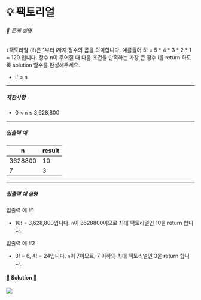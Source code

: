 # 💡 팩토리얼

###### 📃 문제 설명

`i`팩토리얼 (i!)은 1부터 i까지 정수의 곱을 의미합니다. 예를들어 5! = 5 * 4 * 3 * 2 * 1 = 120 입니다. 정수 n이 주어질 때 다음 조건을 만족하는 가장 큰 정수 i를 return 하도록 solution 함수를 완성해주세요.

- i! ≤ n

---

##### 제한사항

- 0 < `n` ≤ 3,628,800

---

##### 입출력 예

| n       | result |
| ------- | ------ |
| 3628800 | 10     |
| 7       | 3      |

---

##### 입출력 예 설명

입출력 예 #1

- 10! = 3,628,800입니다. `n`이 3628800이므로 최대 팩토리얼인 10을 return 합니다.

입출력 예 #2

- 3! = 6, 4! = 24입니다. `n`이 7이므로, 7 이하의 최대 팩토리얼인 3을 return 합니다.

#### 🔑 Solution 🔑

![](C:\Users\Playdata\AppData\Roaming\marktext\images\2023-02-04-02-20-42-image.png)
